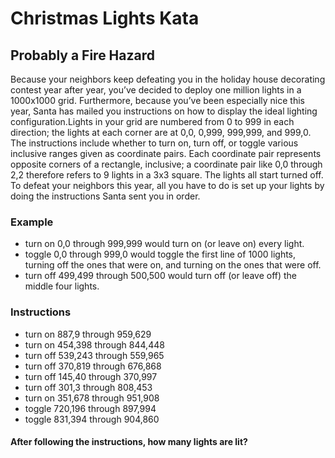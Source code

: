 
# Christmas Lights Kata

## Probably a Fire Hazard

Because your neighbors keep defeating you in the holiday house decorating contest year after year, you’ve decided to deploy one million lights in a 1000x1000 grid. Furthermore, because you’ve been especially nice this year, Santa has mailed you instructions on how to display the ideal lighting configuration.Lights in your grid are numbered from 0 to 999 in each direction; the lights at each corner are at 0,0, 0,999, 999,999, and 999,0. The instructions include whether to turn on, turn off, or toggle various inclusive ranges given as coordinate pairs. Each coordinate pair represents opposite corners of a rectangle, inclusive; a coordinate pair like 0,0 through 2,2 therefore refers to 9 lights in a 3x3 square. The lights all start turned off. To defeat your neighbors this year, all you have to do is set up your lights by doing the instructions Santa sent you in order.

### Example
- turn on 0,0 through 999,999 would turn on (or leave on) every light.
- toggle 0,0 through 999,0 would toggle the first line of 1000 lights, turning off the ones that were on, and turning on the ones that were off.
- turn off 499,499 through 500,500 would turn off (or leave off) the middle four lights.

### Instructions
- turn on 887,9 through 959,629
- turn on 454,398 through 844,448
- turn off 539,243 through 559,965
- turn off 370,819 through 676,868
- turn off 145,40 through 370,997
- turn off 301,3 through 808,453
- turn on 351,678 through 951,908
- toggle 720,196 through 897,994
- toggle 831,394 through 904,860

#### After following the instructions, how many lights are lit?